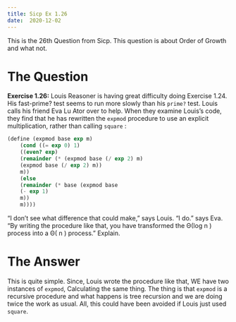 ```yaml
---
title: Sicp Ex 1.26
date:  2020-12-02
---
```


This is the 26th Question from Sicp. This question is about Order of
Growth and what not.

# The Question

**Exercise 1.26:** Louis Reasoner is having great difficulty doing
Exercise 1.24. His fast-prime? test seems to run more slowly than his
`prime?` test. Louis calls his friend Eva Lu Ator over to help.
When they examine Louis’s code, they find that he has rewritten
the `expmod` procedure to use an explicit multiplication, rather than
calling `square` :

```scheme
(define (expmod base exp m)
	(cond ((= exp 0) 1)
	((even? exp)
	(remainder (* (expmod base (/ exp 2) m)
	(expmod base (/ exp 2) m))
	m))
	(else
	(remainder (* base (expmod base
	(- exp 1)
	m))
	m))))
```

“I don’t see what difference that could make,” says Louis. “I do.”
says Eva. “By writing the procedure like that, you have transformed
the Θ(log n ) process into a Θ( n ) process.” Explain.

# The Answer

This is quite simple. Since, Louis wrote the procedure like that, WE
have two instances of `expmod`, Calculating the same thing. The thing
is that `expmod` is a recursive procedure and what happens is tree
recursion and we are doing twice the work as usual. All, this could
have been avoided if Louis just used `square`.



